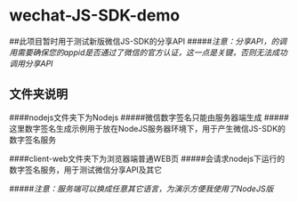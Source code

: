 # wechat-JS-SDK-demo

##此项目暂时用于测试新版微信JS-SDK的分享API
#####*注意：分享API，的调用需要确保您的appid是否通过了微信的官方认证，这一点是关键，否则无法成功调用分享API*

## 文件夹说明

####nodejs文件夹下为Nodejs
#####微信数字签名只能由服务器端生成
#####这里数字签名生成示例用于放在NodeJS服务器环境下，用于产生微信JS-SDK的数字签名服务
<br />

####client-web文件夹下为浏览器端普通WEB页
#####会请求nodejs下运行的数字签名服务，用于测试微信分享API及其它

#####*注意：服务端可以换成任意其它语言，为演示方便我使用了NodeJS版*
